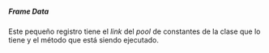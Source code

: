 ##### Frame Data


Este pequeño registro tiene el *link* del *pool* de constantes de la clase que lo tiene y el método que está siendo ejecutado.
